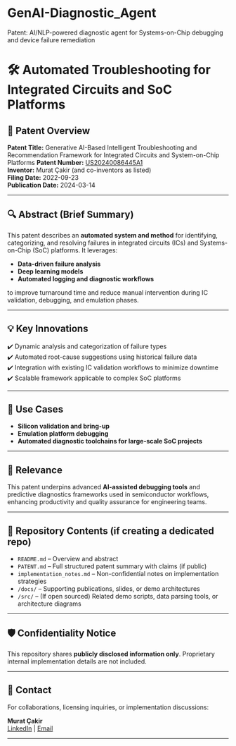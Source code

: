 # GenAI-Diagnostic_Agent
Patent: AI/NLP-powered diagnostic agent for Systems-on-Chip debugging and device failure remediation

# 🛠️ Automated Troubleshooting for Integrated Circuits and SoC Platforms

## 📜 Patent Overview

**Patent Title:** Generative AI-Based Intelligent Troubleshooting and Recommendation Framework for Integrated Circuits and System-on-Chip Platforms
**Patent Number:** [US20240086445A1](https://patents.google.com/patent/US20240086445A1/en)  
**Inventor:** Murat Çakir (and co-inventors as listed)  
**Filing Date:** 2022-09-23  
**Publication Date:** 2024-03-14

---

## 🔍 **Abstract (Brief Summary)**

This patent describes an **automated system and method** for identifying, categorizing, and resolving failures in integrated circuits (ICs) and Systems-on-Chip (SoC) platforms. It leverages:

- **Data-driven failure analysis**
- **Deep learning models**
- **Automated logging and diagnostic workflows**

to improve turnaround time and reduce manual intervention during IC validation, debugging, and emulation phases.

---

## 💡 **Key Innovations**

✔️ Dynamic analysis and categorization of failure types  
✔️ Automated root-cause suggestions using historical failure data  
✔️ Integration with existing IC validation workflows to minimize downtime  
✔️ Scalable framework applicable to complex SoC platforms

---

## 🔗 **Use Cases**

- **Silicon validation and bring-up**
- **Emulation platform debugging**
- **Automated diagnostic toolchains for large-scale SoC projects**

---

## 🚀 **Relevance**

This patent underpins advanced **AI-assisted debugging tools** and predictive diagnostics frameworks used in semiconductor workflows, enhancing productivity and quality assurance for engineering teams.

---

## 📂 **Repository Contents (if creating a dedicated repo)**

- `README.md` – Overview and abstract  
- `PATENT.md` – Full structured patent summary with claims (if public)  
- `implementation_notes.md` – Non-confidential notes on implementation strategies  
- `/docs/` – Supporting publications, slides, or demo architectures  
- `/src/` – (If open sourced) Related demo scripts, data parsing tools, or architecture diagrams

---

## 🛡️ **Confidentiality Notice**

This repository shares **publicly disclosed information only**. Proprietary internal implementation details are not included.

---

## 👤 **Contact**

For collaborations, licensing inquiries, or implementation discussions:

**Murat Çakir**  
[LinkedIn](https://www.linkedin.com/in/muratcakir) | [Email](muratca@gmail.com)

---
